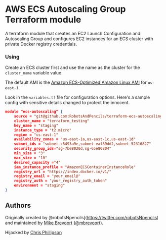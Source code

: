 # AWS ECS Autoscaling Group Terraform module

A terraform module that creates an EC2 Launch Configuration and Autoscaling Group
and configures EC2 instances for an ECS cluster with private Docker registry credentials.

### Using

Create an ECS cluster first and use the name as the cluster for the `cluster_name` variable value.

The default AMI is the [Amazon ECS-Optimized Amazon Linux AMI](https://aws.amazon.com/marketplace/pp/B00U6QTYI2) for `us-east-1`.

Look in the `variables.tf` file for configuration options. Here's a sample config
with sensitive details changed to protect the innocent.

```json
module "ecs-autoscaling" {
    source = "git@github.com:RobotsAndPencils/terraform-ecs-autoscaling.git"
    cluster_name = "terraform_testing"
    key_name = "staging"
    instance_type = "t2.micro"
    region = "us-east-1"
    availability_zones = "us-east-1a,us-east-1c,us-east-1d"
    subnet_ids = "subnet-c5493a9e,subnet-eaf89dd2,subnet-52316827"
    security_group_ids="sg-7be8020d,sg-65e80204"
    min_size = "3"
    max_size = "10"
    desired_capacity ="4"
    iam_instance_profile = "AmazonECSContainerInstanceRole"
    registry_url = "https://index.docker.io/v1/"
    registry_email = "your_email@"
    registry_auth = "your_registry_auth_token"
    environment = "staging"
}
```

## Authors

Originally created by @robotsNpencils](https://twitter.com/robotsNpencils) and maintained by [Mike Brevoort](http://github.com/mbrevoort) ([@mbrevoort](https://twitter.com/mbrevoort)).

Hijacked by [Chris Phillipson](https://github.com/fastnsilver)
